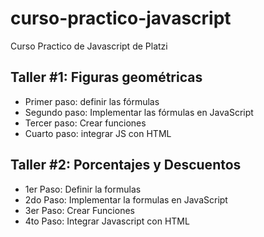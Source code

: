 # curso-practico-javascript
Curso Practico de Javascript de Platzi

## Taller #1: Figuras geométricas

- Primer paso: definir las fórmulas
- Segundo paso: Implementar las fórmulas en JavaScript
- Tercer paso: Crear funciones
- Cuarto paso: integrar JS con HTML

## Taller #2: Porcentajes y Descuentos

- 1er Paso: Definir la formulas
- 2do Paso: Implementar la formulas en JavaScript
- 3er Paso: Crear Funciones
- 4to Paso: Integrar Javascript con HTML
